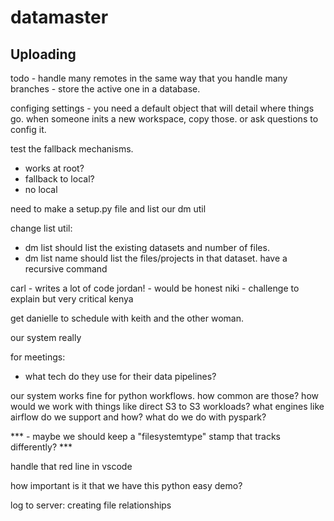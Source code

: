 # datamaster


Uploading
---------

todo - 
handle many remotes in the same way that you handle many branches - store the active one in a database.

configing settings - you need a default object that will detail where things go. when someone inits a new
workspace, copy those. or ask questions to config it.

test the fallback mechanisms.
- works at root?
- fallback to local?
- no local


need to make a setup.py file and list our dm util

change list util:
- dm list should list the existing datasets and number of files.
- dm list name should list the files/projects in that dataset. have a recursive command

carl - writes a lot of code
jordan! - would be honest
niki - challenge to explain but very critical
kenya

get danielle to schedule with keith and the other woman.

our system really 


for meetings:
- what tech do they use for their data pipelines?


our system works fine for python workflows. how common are those? how would we work with things like direct S3 to S3 workloads?
what engines like airflow do we support and how?
what do we do with pyspark?

*** - maybe we should keep a "filesystemtype" stamp that tracks differently? ***

handle that red line in vscode

how important is it that we have this python easy demo?

log to server:
creating file
relationships

